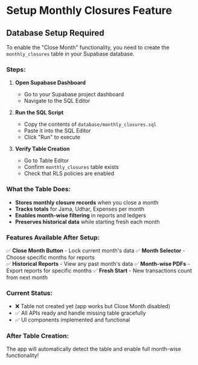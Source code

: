 # Setup Monthly Closures Feature

## Database Setup Required

To enable the "Close Month" functionality, you need to create the `monthly_closures` table in your Supabase database.

### Steps:

1. **Open Supabase Dashboard**

   - Go to your Supabase project dashboard
   - Navigate to the SQL Editor

2. **Run the SQL Script**

   - Copy the contents of `database/monthly_closures.sql`
   - Paste it into the SQL Editor
   - Click "Run" to execute

3. **Verify Table Creation**
   - Go to Table Editor
   - Confirm `monthly_closures` table exists
   - Check that RLS policies are enabled

### What the Table Does:

- **Stores monthly closure records** when you close a month
- **Tracks totals** for Jama, Udhar, Expenses per month
- **Enables month-wise filtering** in reports and ledgers
- **Preserves historical data** while starting fresh each month

### Features Available After Setup:

✅ **Close Month Button** - Lock current month's data
✅ **Month Selector** - Choose specific months for reports  
✅ **Historical Reports** - View any past month's data
✅ **Month-wise PDFs** - Export reports for specific months
✅ **Fresh Start** - New transactions count from next month

### Current Status:

- ❌ Table not created yet (app works but Close Month disabled)
- ✅ All APIs ready and handle missing table gracefully
- ✅ UI components implemented and functional

### After Table Creation:

The app will automatically detect the table and enable full month-wise functionality!
